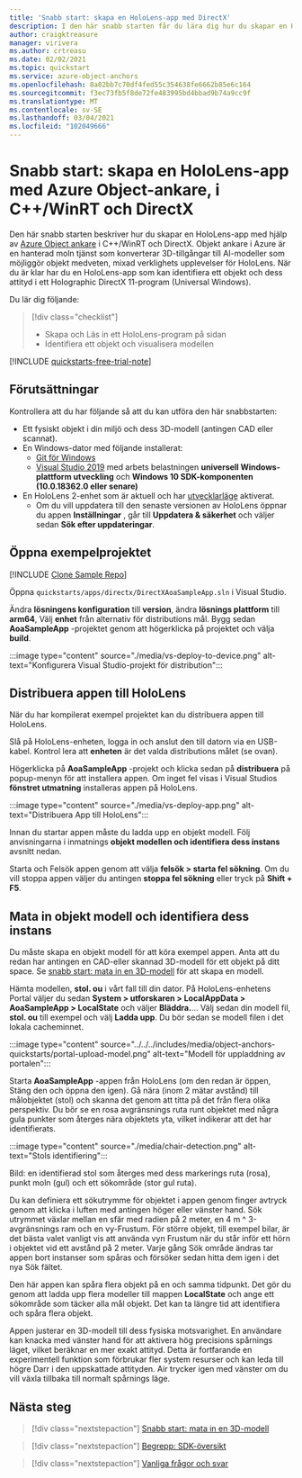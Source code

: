 ```yaml
---
title: 'Snabb start: skapa en HoloLens-app med DirectX'
description: I den här snabb starten får du lära dig hur du skapar en HoloLens-app med hjälp av objekt ankare.
author: craigktreasure
manager: virivera
ms.author: crtreasu
ms.date: 02/02/2021
ms.topic: quickstart
ms.service: azure-object-anchors
ms.openlocfilehash: 8a02bb7c70df4fed55c354638fe6662b85e6c164
ms.sourcegitcommit: f3ec73fb5f8de72fe483995bd4bbad9b74a9cc9f
ms.translationtype: MT
ms.contentlocale: sv-SE
ms.lasthandoff: 03/04/2021
ms.locfileid: "102049666"
---
```

# <a name="quickstart-create-a-hololens-app-with-azure-object-anchors-in-cwinrt-and-directx"></a>Snabb start: skapa en HoloLens-app med Azure Object-ankare, i C++/WinRT och DirectX

Den här snabb starten beskriver hur du skapar en HoloLens-app med hjälp av [Azure Object ankare](../overview.md) i C++/WinRT och DirectX. Objekt ankare i Azure är en hanterad moln tjänst som konverterar 3D-tillgångar till AI-modeller som möjliggör objekt medveten, mixad verklighets upplevelser för HoloLens. När du är klar har du en HoloLens-app som kan identifiera ett objekt och dess attityd i ett Holographic DirectX 11-program (Universal Windows).

Du lär dig följande:

> [!div class="checklist"]
> * Skapa och Läs in ett HoloLens-program på sidan
> * Identifiera ett objekt och visualisera modellen

[!INCLUDE [quickstarts-free-trial-note](../../../includes/quickstarts-free-trial-note.md)]

## <a name="prerequisites"></a>Förutsättningar

Kontrollera att du har följande så att du kan utföra den här snabbstarten:

* Ett fysiskt objekt i din miljö och dess 3D-modell (antingen CAD eller scannat).
* En Windows-dator med följande installerat:
  * <a href="https://git-scm.com" target="_blank">Git för Windows</a>
  * <a href="https://www.visualstudio.com/downloads/" target="_blank">Visual Studio 2019</a> med arbets belastningen **universell Windows-plattform utveckling** och **Windows 10 SDK-komponenten (10.0.18362.0 eller senare)**
* En HoloLens 2-enhet som är aktuell och har [utvecklarläge](https://docs.microsoft.com/windows/mixed-reality/using-visual-studio#enabling-developer-mode) aktiverat.
  * Om du vill uppdatera till den senaste versionen av HoloLens öppnar du appen **Inställningar** , går till **Uppdatera & säkerhet** och väljer sedan **Sök efter uppdateringar**.

## <a name="open-the-sample-project"></a>Öppna exempelprojektet

[!INCLUDE [Clone Sample Repo](../../../includes/object-anchors-clone-sample-repository.md)]

Öppna `quickstarts/apps/directx/DirectXAoaSampleApp.sln` i Visual Studio.

Ändra **lösningens konfiguration** till **version**, ändra **lösnings plattform** till **arm64**, Välj **enhet** från alternativ för distributions mål. Bygg sedan **AoaSampleApp** -projektet genom att högerklicka på projektet och välja **build**.

:::image type="content" source="./media/vs-deploy-to-device.png" alt-text="Konfigurera Visual Studio-projekt för distribution":::

## <a name="deploy-the-app-to-hololens"></a>Distribuera appen till HoloLens

När du har kompilerat exempel projektet kan du distribuera appen till HoloLens.

Slå på HoloLens-enheten, logga in och anslut den till datorn via en USB-kabel. Kontrol lera att **enheten** är det valda distributions målet (se ovan).

Högerklicka på **AoaSampleApp** -projekt och klicka sedan på **distribuera** på popup-menyn för att installera appen. Om inget fel visas i Visual Studios **fönstret utmatning** installeras appen på HoloLens.

:::image type="content" source="./media/vs-deploy-app.png" alt-text="Distribuera App till HoloLens":::

Innan du startar appen måste du ladda upp en objekt modell. Följ anvisningarna i inmatnings **objekt modellen och identifiera dess instans** avsnitt nedan.

Starta och Felsök appen genom att välja **felsök > starta fel sökning**. Om du vill stoppa appen väljer du antingen **stoppa fel sökning** eller tryck på **Shift + F5**.

## <a name="ingest-object-model-and-detect-its-instance"></a>Mata in objekt modell och identifiera dess instans

Du måste skapa en objekt modell för att köra exempel appen. Anta att du redan har antingen en CAD-eller skannad 3D-modell för ett objekt på ditt space. Se [snabb start: mata in en 3D-modell](./get-started-model-conversion.md) för att skapa en modell.

Hämta modellen, **stol. ou** i vårt fall till din dator. På HoloLens-enhetens Portal väljer du sedan **System > utforskaren > LocalAppData > AoaSampleApp > LocalState** och väljer **Bläddra.**... Välj sedan din modell fil, **stol. ou** till exempel och välj **Ladda upp**. Du bör sedan se modell filen i det lokala cacheminnet.

:::image type="content" source="../../../includes/media/object-anchors-quickstarts/portal-upload-model.png" alt-text="Modell för uppladdning av portalen":::

Starta **AoaSampleApp** -appen från HoloLens (om den redan är öppen, Stäng den och öppna den igen). Gå nära (inom 2 mätar avstånd) till målobjektet (stol) och skanna det genom att titta på det från flera olika perspektiv. Du bör se en rosa avgränsnings ruta runt objektet med några gula punkter som återges nära objektets yta, vilket indikerar att det har identifierats.

:::image type="content" source="./media/chair-detection.png" alt-text="Stols identifiering":::

Bild: en identifierad stol som återges med dess markerings ruta (rosa), punkt moln (gul) och ett sökområde (stor gul ruta).

Du kan definiera ett sökutrymme för objektet i appen genom finger avtryck genom att klicka i luften med antingen höger eller vänster hand. Sök utrymmet växlar mellan en sfär med radien på 2 meter, en 4 m ^ 3-avgränsnings ram och en vy-Frustum. För större objekt, till exempel bilar, är det bästa valet vanligt vis att använda vyn Frustum när du står inför ett hörn i objektet vid ett avstånd på 2 meter.
Varje gång Sök område ändras tar appen bort instanser som spåras och försöker sedan hitta dem igen i det nya Sök fältet.

Den här appen kan spåra flera objekt på en och samma tidpunkt. Det gör du genom att ladda upp flera modeller till mappen **LocalState** och ange ett sökområde som täcker alla mål objekt. Det kan ta längre tid att identifiera och spåra flera objekt.

Appen justerar en 3D-modell till dess fysiska motsvarighet. En användare kan knacka med vänster hand för att aktivera hög precisions spårnings läget, vilket beräknar en mer exakt attityd. Detta är fortfarande en experimentell funktion som förbrukar fler system resurser och kan leda till högre Darr i den uppskattade attityden. Air trycker igen med vänster om du vill växla tillbaka till normalt spårnings läge.

## <a name="next-steps"></a>Nästa steg

> [!div class="nextstepaction"]
> [Snabb start: mata in en 3D-modell](./get-started-model-conversion.md)

> [!div class="nextstepaction"]
> [Begrepp: SDK-översikt](../concepts/sdk-overview.md)

> [!div class="nextstepaction"]
> [Vanliga frågor och svar](../faq.md)

